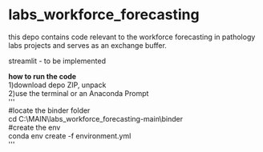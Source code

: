 # labs_workforce_forecasting

this depo contains code relevant to the workforce forecasting in pathology labs projects and serves as an exchange buffer.

streamlit - to be implemented

<b>how to run the code</b>          
1)download depo ZIP, unpack        
2)use the terminal or an Anaconda Prompt         
'''        
#locate the binder folder      
cd C:\MAIN\labs_workforce_forecasting-main\binder          
#create the env       
conda env create -f environment.yml         
'''
